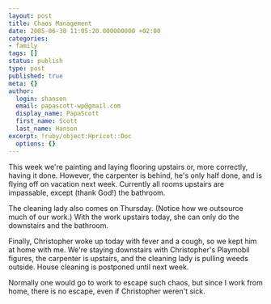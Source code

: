 ```yaml
---
layout: post
title: Chaos Management
date: 2005-06-30 11:05:20.000000000 +02:00
categories:
- family
tags: []
status: publish
type: post
published: true
meta: {}
author:
  login: shanson
  email: papascott-wp@gmail.com
  display_name: PapaScott
  first_name: Scott
  last_name: Hanson
excerpt: !ruby/object:Hpricot::Doc
  options: {}
---
```

<p>This week we're painting and laying flooring upstairs or, more correctly, having it done. However, the carpenter is behind, he's only half done, and is flying off on vacation next week. Currently all rooms upstairs are impassable, except (thank God!) the bathroom.</p>
<p>The cleaning lady also comes on Thursday. (Notice how we outsource much of our work.) With the work upstairs today, she can only do the downstairs and the bathroom.</p>
<p>Finally, Christopher woke up today with fever and a cough, so we kept him at home with me. We're staying downstairs with Christopher's Playmobil figures, the carpenter is upstairs, and the cleaning lady is pulling weeds outside. House cleaning is postponed until next week.</p>
<p>Normally one would go to work to escape such chaos, but since I work from home, there is no escape, even if Christopher weren't sick.</p>
